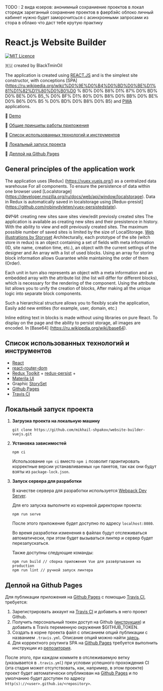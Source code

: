 ТОDO :
2 вида юзеров:
   анонимный 
      сохраниение проектов в локал сторедж
   зареганный
      сохранение проектов в фаербэйс облоко
      личный кабинет
нужно будет заморочитсься с асинхронными запросами из стора 
в облако что даст тебе крутую практику


# React.js Website Builder
[![MIT Licence](https://badges.frapsoft.com/os/mit/mit.svg?v=103)](https://opensource.org/licenses/mit-license.php)

:ru: created by BlackTminOil
 
The application is created using [REACT.JS](https://vuejs.org/)
and is the simplest site constructor, with conceptions
[SPA](https://ru.wikipedia.org/wiki/%D0%9E%D0%B4%D0%BD%D0%BE%D1%81%D1%82%D1%80%D0%B0%D0 % BD% D0% B8% D1% 87% D0% BD% D0% BE% D0% B5_% D0% BF% D1% 80% D0% B8% D0% BB% D0% BE% D0% B6% D0% B5 % D0% BD% D0% B8% D0% B5)
and [PWA](https://web.dev/progressive-web-appsis/) applications. 

:tada: [Demo](https://github.io/website-builder-react/)

:triangular_ruler: [Общие принципы работы приложения](#architecture)

:hammer: [Список использованных технологий и инструментов](#tools)

:wrench: [Локальный запуск проекта](#dev)

:rocket: [Деплой на Github Pages](#deploy)

## <a name="architecture"></a>General principles of the application work

The application uses [Redux] (https://vuex.vuejs.org/) as a centralized data warehouse
For all components. To ensure the persistence of data within one browser used
[Localstorage] (https://developer.mozilla.org/ru/docs/web/api/window/localstorage).
Data in Redux is automatically saved in localstorage using
[Redux-presist] (https://github.com/robinvdvleten/vuex-persistedstate).

ФИЧИ:
  creating new sites
  save sites
  view/edit previosly created sites
The application is available as creating new sites and their presistence in history.
With the ability to view and edit previously created sites.
The maximum possible number of saved sites is limited by the size of LocalStorage.
<a href="https://storyset.com/web">Web illustrations by Storyset</a>
Architecturally, each prototype of the site (witch store in redux) is an object containing a set of fields
with meta information (ID, site name, creation time, etc.), an object with the current settings of the designer and
An array with a list of used blocks. Using an array for storing block information allows
Guarantee while maintaining the order of them (Order).

Each unit in turn also represents an object with a meta information
and an embedded array with the attribute list (the list will differ for different blocks),
which is necessary for the rendering of the component.
Using the attribute list allows you to unify the creation of blocks,
After making all the unique logic into separate block components.

Such a hierarchical structure allows you to flexibly scale the application,
Easily add new entities (for example, user, domain, etc.)

Inline editing text in blocks is made without using libraries on pure React.
To display on the page and the ability to persist storage, all images are encoded.
In [Base64] (https://ru.wikipedia.org/wiki/base64).

## <a name="tools"></a>Список использованных технологий и инструментов

- [React](https://Reactjs.org/)
- [react-router-dom](https://router.Reactjs.org/)
- [Redux Toolkit](https://Reactx.Reactjs.org/) +
[redux-persist](https://github.com/robinvdvleuten/Reactx-persistedstate) +
- [Materila UI](https://pugjs.org/api/getting-started.html)
- Graphic [StorySet](https://storyset.com/web">)
- [Github Pages](https://pages.github.com/)
- [Travis CI](https://travis-ci.org/)

## <a name="dev"></a>Локальный запуск проекта

1. **Загрузка проекта на локальную машину**

    ```
    git clone https://github.com/mikhail-shpakov/website-builder-vuejs.git
    ```

2. **Установка зависимостей**

    ```
    npm ci
    ```

    Использование `npm ci` вместо `npm i` позволит гарантировать корректные версии устанавливаемых `npm` пакетов,
    так как они будут взяты из `package-lock.json`.  

3. **Запуск сервера для разработки**

    В качестве сервера для разработки используется
    [Webpack Dev Server](https://github.com/webpack/webpack-dev-server).

    Для его запуска выполните из корневой директории проекта:

    ```
    npm run serve
   ```

    После этого приложение будет доступно по адресу `localhost:8080`.

    Во время разработки изменения в файлах будут отслеживаться автоматически,
    при этом будет вызываться линтер и сервер будет перезапускаться.

    Также доступны следующие команды:

    ```
    npm run build // сборка приложения Vue для развёртывания на production
    npm run lint // ручной запуск линтера
    ```

## <a name="deploy"></a>Деплой на Github Pages

Для публикации приложения на [Github Pages](https://pages.github.com/)
с помощью [Travis CI](https://travis-ci.org/), требуется:
1. Зарегистрировать аккаунт на [Travis CI](https://travis-ci.org/) и добавить в него проект Github.
2. Получить персональный токен доступ на Github ([инструкция](https://help.github.com/en/github/authenticating-to-github/creating-a-personal-access-token-for-the-command-line)) 
и добавить в Travis переменную окружения $GITHUB_TOKEN.
3. Создать в корне проекта файл с описанием опций публикации с названием `.travis.yml`.
Описание опций можно найти [здесь](https://docs.travis-ci.com/user/deployment/pages/).
4. Для корректного роутинга SPA на [Github Pages](https://pages.github.com/)
требуется выполнить инструкции из [репозитория](https://github.com/rafgraph/spa-github-pages).

После этого, при каждом коммите в отслеживаемую ветку
(указывается в `.travis.yml`) при условии успешного прохождения CI
(эта стадия может отсутствовать, как, например, в этом проекте)
проект будет автоматически опубликован на [Github Pages](https://pages.github.com/)
и по умолчанию будет доступен по адресу `http(s)://<user>.github.io/<repository>`.
